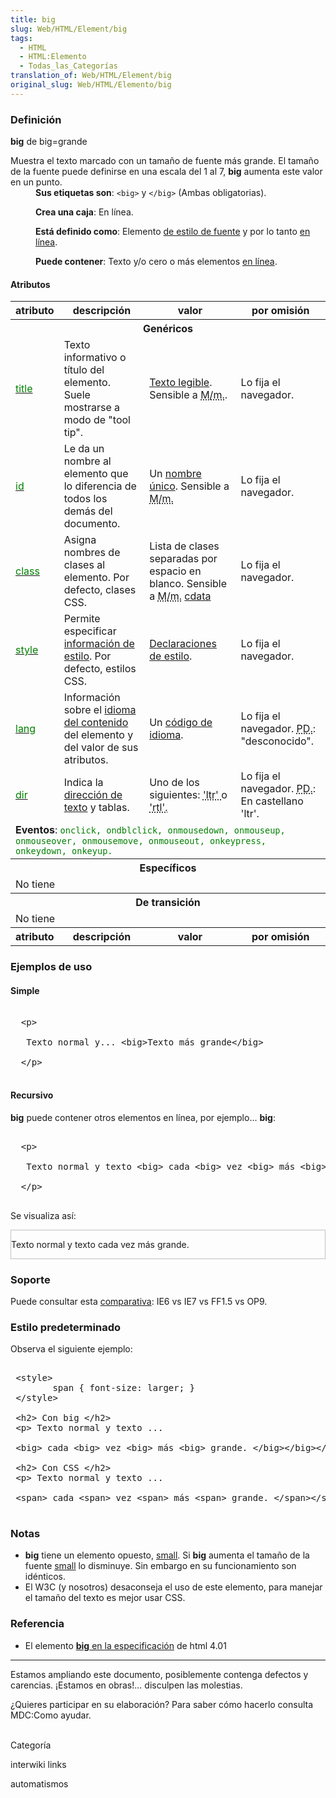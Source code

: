 ```yaml
---
title: big
slug: Web/HTML/Element/big
tags:
  - HTML
  - HTML:Elemento
  - Todas_las_Categorías
translation_of: Web/HTML/Element/big
original_slug: Web/HTML/Elemento/big
---
```

<h3 id="Definici.C3.B3n" name="Definici.C3.B3n">Definición</h3>

<p><strong>big</strong> de big=grande</p>

<dl>
<dt>Muestra el texto marcado con un tamaño de fuente más grande. El tamaño de la fuente puede definirse en una escala del 1 al 7, <strong>big</strong> aumenta este valor en un punto.</dt>

 <dd><strong>Sus etiquetas son</strong>: <code>&lt;big&gt;</code> y <code>&lt;/big&gt;</code> (Ambas obligatorias).
 
 <strong>Crea una caja</strong>: En línea.
 
 <strong>Está definido como</strong>: Elemento <a href="es/HTML/Elemento/Tipos_de_elementos#de_estilo_de_fuente">de estilo de fuente</a> y por lo tanto <a href="es/HTML/Elemento/Tipos_de_elementos#en_l.C3.ADnea">en línea</a>.
 
 <strong>Puede contener</strong>: Texto y/o cero o más elementos <a href="es/HTML/Elemento/Tipos_de_elementos#en_l.C3.ADnea">en línea</a>.</dd>
</dl>

<h4 id="Atributos" name="Atributos">Atributos</h4>

<table class="fullwidth-table standard-table">
 <tbody>
  <tr>
   <th>atributo</th>
   <th>descripción</th>
   <th>valor</th>
   <th>por omisión</th>
  </tr>
  <tr>
   <th colspan="4">Genéricos</th>
  </tr>
  <tr>
   <td><a class="external" href="http://html.conclase.net/w3c/html401-es/struct/global.html#adef-title"><span style="color: green;">title </span></a></td>
   <td>Texto informativo o título del elemento. Suele mostrarse a modo de "tool tip".</td>
   <td><a class="external" href="http://html.conclase.net/w3c/html401-es/types.html#h-6.3">Texto legible</a>. Sensible a <abbr title="diferencia entre Mayúsculas y minúsculas">M/m.</abbr>.</td>
   <td>Lo fija el navegador.</td>
  </tr>
  <tr>
   <td><a class="external" href="http://html.conclase.net/w3c/html401-es/struct/global.html#adef-id"><span style="color: green;">id </span></a></td>
   <td>Le da un nombre al elemento que lo diferencia de todos los demás del documento.</td>
   <td>Un <a class="external" href="http://html.conclase.net/w3c/html401-es/types.html#type-id">nombre único</a>. Sensible a <abbr title="diferencia entre Máyusculas y minúsculas">M/m.</abbr></td>
   <td>Lo fija el navegador.</td>
  </tr>
  <tr>
   <td><a class="external" href="http://html.conclase.net/w3c/html401-es/struct/global.html#adef-class"><span style="color: green;">class </span></a></td>
   <td>Asigna nombres de clases al elemento. Por defecto, clases CSS.</td>
   <td>Lista de clases separadas por espacio en blanco. Sensible a <abbr title="diferencia entre Máyusculas y minúsculas">M/m.</abbr> <a class="external" href="http://html.conclase.net/w3c/html401-es/types.html#type-cdata">cdata</a></td>
   <td>Lo fija el navegador.</td>
  </tr>
  <tr>
   <td><a class="external" href="http://html.conclase.net/w3c/html401-es/present/styles.html#adef-style"><span style="color: green;">style </span></a></td>
   <td>Permite especificar <a class="external" href="http://html.conclase.net/w3c/html401-es/present/styles.html">información de estilo</a>. Por defecto, estilos CSS.</td>
   <td><a class="external" href="http://html.conclase.net/w3c/html401-es/types.html#type-style">Declaraciones de estilo</a>.</td>
   <td>Lo fija el navegador.</td>
  </tr>
  <tr>
   <td><a class="external" href="http://html.conclase.net/w3c/html401-es/struct/dirlang.html#adef-lang"><span style="color: green;">lang </span></a></td>
   <td>Información sobre el <a class="external" href="http://html.conclase.net/w3c/html401-es/struct/dirlang.html">idioma del contenido</a> del elemento y del valor de sus atributos.</td>
   <td>Un <a class="external" href="http://html.conclase.net/w3c/html401-es/types.html#type-langcode">código de idioma</a>.</td>
   <td>Lo fija el navegador. <abbr title="Por defecto">PD.</abbr>: "desconocido".</td>
  </tr>
  <tr>
   <td><a class="external" href="http://html.conclase.net/w3c/html401-es/struct/dirlang.html#adef-dir"><span style="color: green;">dir </span></a></td>
   <td>Indica la <a class="external" href="http://html.conclase.net/w3c/html401-es/struct/dirlang.html">dirección de texto</a> y tablas.</td>
   <td>Uno de los siguientes: <abbr title="Left-to-right"> 'ltr' </abbr> o <abbr title="Right-to-left"> 'rtl'. </abbr></td>
   <td>Lo fija el navegador. <abbr title="Por defecto">PD.</abbr>: En castellano 'ltr'.</td>
  </tr>
  <tr>
   <td colspan="4"><strong>Eventos</strong>: <code style="color: green;">onclick, ondblclick, onmousedown, onmouseup, onmouseover, onmousemove, onmouseout, onkeypress, onkeydown, onkeyup. </code></td>
  </tr>
  <tr>
   <th colspan="4">Específicos</th>
  </tr>
  <tr>
   <td colspan="4">No tiene</td>
  </tr>
  <tr>
   <th colspan="4">De transición</th>
  </tr>
  <tr>
   <td colspan="4">No tiene</td>
  </tr>
  <tr>
   <th>atributo</th>
   <th>descripción</th>
   <th>valor</th>
   <th>por omisión</th>
  </tr>
 </tbody>
</table>

<h3 id="Ejemplos_de_uso" name="Ejemplos_de_uso">Ejemplos de uso</h3>

<div class="highlight">
<h4 id="Simple" name="Simple">Simple</h4>

<pre class="eval"><span class="nowiki">
  &lt;p&gt;

   Texto normal y... &lt;big&gt;Texto más grande&lt;/big&gt;

  &lt;/p&gt;
 </span>
</pre>
</div>

<div class="highlight">
<h4 id="Recursivo" name="Recursivo">Recursivo</h4>

<p><strong>big</strong> puede contener otros elementos en línea, por ejemplo... <strong>big</strong>:</p>

<pre class="eval"><span class="nowiki">
  &lt;p&gt;

   Texto normal y texto &lt;big&gt; cada &lt;big&gt; vez &lt;big&gt; más &lt;big&gt; grande. &lt;/big&gt;&lt;/big&gt;&lt;/big&gt;&lt;/big&gt;

  &lt;/p&gt;
 </span>
</pre>

<p>Se visualiza así:</p>

<div style="border: solid silver 1px;">
<p>Texto normal y texto cada vez más grande.</p>
</div>
</div>

<h3 id="Soporte" name="Soporte">Soporte</h3>

<p>Puede consultar esta <a class="external" href="http://www.webdevout.net/browser_support_html.php#support-html401-big">comparativa</a>: IE6 vs IE7 vs FF1.5 vs OP9.</p>

<h3 id="Estilo_predeterminado" name="Estilo_predeterminado">Estilo predeterminado</h3>

<p>Observa el siguiente ejemplo:</p>

<pre class="eval"><span class="nowiki">
 &lt;style&gt;
        span { font-size: larger; }
 &lt;/style&gt;

 &lt;h2&gt; Con big &lt;/h2&gt;
 &lt;p&gt; Texto normal y texto ...

 &lt;big&gt; cada &lt;big&gt; vez &lt;big&gt; más &lt;big&gt; grande. &lt;/big&gt;&lt;/big&gt;&lt;/big&gt;&lt;/big&gt;  &lt;/p&gt;

 &lt;h2&gt; Con CSS &lt;/h2&gt;
 &lt;p&gt; Texto normal y texto ...

 &lt;span&gt; cada &lt;span&gt; vez &lt;span&gt; más &lt;span&gt; grande. &lt;/span&gt;&lt;/span&gt;&lt;/span&gt;&lt;/span&gt;  &lt;/p&gt;
 </span>
</pre>

<h3 id="Notas" name="Notas">Notas</h3>

<ul>
 <li><strong>big</strong> tiene un elemento opuesto, <a href="es/HTML/Elemento/small">small</a>. Si <strong>big</strong> aumenta el tamaño de la fuente <a href="es/HTML/Elemento/small">small</a> lo disminuye. Sin embargo en su funcionamiento son idénticos.</li>
 <li>El W3C (y nosotros) desaconseja el uso de este elemento, para manejar el tamaño del texto es mejor usar CSS.</li>
</ul>

<h3 id="Referencia" name="Referencia">Referencia</h3>

<ul>
 <li>El elemento <a class="external" href="http://html.conclase.net/w3c/html401-es/present/graphics.html#edef-BIG"><strong>big</strong> en la especificación</a> de html 4.01</li>
</ul>

<hr>
<div class="note">
<p>Estamos ampliando este documento, posiblemente contenga defectos y carencias. ¡Estamos en obras!... disculpen las molestias.</p>

<p>¿Quieres participar en su elaboración? Para saber cómo hacerlo consulta <a>MDC:Como ayudar</a>.</p>
</div>

<p><br>
 <span class="comment">Categoría</span></p>

<p><span class="comment">interwiki links</span></p>

<p><span class="comment">automatismos</span></p>

